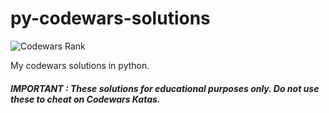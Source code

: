 # py-codewars-solutions
![Codewars Rank](https://www.codewars.com/users/Ellysus/badges/large)

My codewars solutions in python.

##### IMPORTANT : These solutions for educational purposes only. Do not use these to cheat on Codewars Katas.


